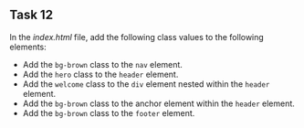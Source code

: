 ## Task 12
In the *index.html* file, add the following class values to the following elements:
* Add the `bg-brown` class to the `nav` element.
* Add the `hero` class to the `header` element.
* Add the `welcome` class to the `div` element nested within the `header` element.
* Add the `bg-brown` class to the anchor element within the `header` element.
* Add the `bg-brown` class to the `footer` element.
 